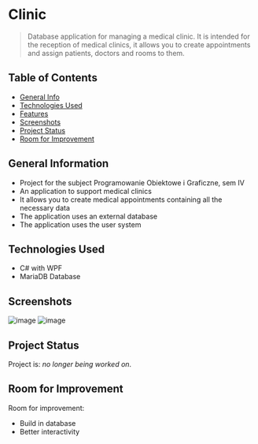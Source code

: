 # Clinic
> Database application for managing a medical clinic. It is intended for the reception of medical clinics, it allows you to create appointments and assign patients, doctors and rooms to them.

## Table of Contents
* [General Info](#general-information)
* [Technologies Used](#technologies-used)
* [Features](#features)
* [Screenshots](#screenshots)
* [Project Status](#project-status)
* [Room for Improvement](#room-for-improvement)


## General Information
- Project for the subject Programowanie Obiektowe i Graficzne, sem IV
- An application to support medical clinics
- It allows you to create medical appointments containing all the necessary data
- The application uses an external database
- The application uses the user system


## Technologies Used
- C# with WPF
- MariaDB Database

## Screenshots
![image](https://user-images.githubusercontent.com/44378819/125335171-8ac33280-e34c-11eb-804b-8e720e6b556d.png)
![image](https://user-images.githubusercontent.com/44378819/125335392-c9f18380-e34c-11eb-96e7-b5a1d1e063e2.png)


## Project Status
Project is: _no longer being worked on_. 


## Room for Improvement

Room for improvement:
- Build in database
- Better interactivity

